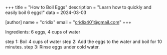 +++
title = "How to Boil Eggs"
description = "Learn how to quickly and easily boil 6 eggs!"
data = 2024-03-03

[author]
name = "cridix"
email = "cridix401@gmail.com"
+++

Ingredients: 6 eggs, 4 cups of water

step 1: Boil 4 cups of water
step 2: Add the eggs to the water and boil for 10 minutes.
step 3: Rinse eggs under cold water.
